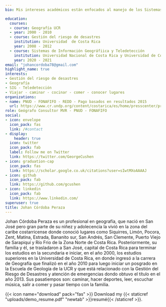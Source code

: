 ```yaml
---
bio: Mis intereses académicos están enfocados al manejo de los Sistemas de Información Geográfica (SIG) y la teledetección, la geografía física y la gestión del riesgo de desastres.

education:
  courses:
  - course: Geografía UCR
  - year: 2000 - 2010
  - course: Gestión del riesgo de desastres
    institution: Universidad  de Costa Rica
    year: 2008 - 2012
  - course: Sistemas de Información Geográfiica y Teledetección
    institution: Universidad Nacional de Costa Rica y Universidad de Costa Rica
    year: 2020 - 2021
email: "johancordoba78@gmail.com"
highlight_name: true
interests:
- Gestión del riesgo de desastres
- Geografía
- SIG - Teledetección
- Viajar - caminar - cocinar - comer - conocer lugares
organizations:
- name: PNUD - FONAFIFO - REDD - Pago basados en resultados 2015
  url: https://www.cr.undp.org/content/costarica/es/home/presscenter/pressreleases/2021/costa-rica-invertira--54-millones-en-accion-climatica--gracias-a.html
role: Geógrafo Consultor MVR - PNUD - FONAFIFO
social:
- icon: envelope
  icon_pack: fas
  link: /#contact
- display:
    header: true
  icon: twitter
  icon_pack: fab
  label: Follow me on Twitter
  link: https://twitter.com/GeorgeCushen
- icon: graduation-cap
  icon_pack: fas
  link: https://scholar.google.co.uk/citations?user=sIwtMXoAAAAJ
- icon: github
  icon_pack: fab
  link: https://github.com/gcushen
- icon: linkedin
  icon_pack: fab
  link: https://www.linkedin.com/
superuser: true
title: Johan Córdoba Peraza
---
```


Johan Córdoba Peraza  es un profesional en geografía, que nació en San José pero gran parte de su niñez y adolecencia la vivió en la zona del caribe costarricense donde conoció lugares como Siquirres, Limón, Pocora, Zent, Matina, Estrada, Bananito sur, San Andrés, San Clemente, Puerto Viejo de Sarapiquí y Río Frio de la Zona Norte de Costa Rica.
Posteriormente, su familia y él, se trasladaron a San José, capital de Costa Rica para terminar los estudios en la secundaria e iniciar, en el año 2000, los estudios superiores en la Universidad de Costa Rica, en donde ingresó a la carrera de Geografía que finalizó en el año 2010 para luego iniciar un posgrado en la Escuela de Geología de la UCR y que está relacionado con la Gestión del Riesgo de Desastres y atención de emergencias dondo obtuvo el título en el año 2013. Sus pasatiempos son: caminar, hacer deportes, leer, escuchar música, salir a comer y pasar tiempo con la familia.



{{< icon name="download" pack="fas" >}} Download my {{< staticref "uploads/demo_resume.pdf" "newtab" >}}resumé{{< /staticref >}}.
